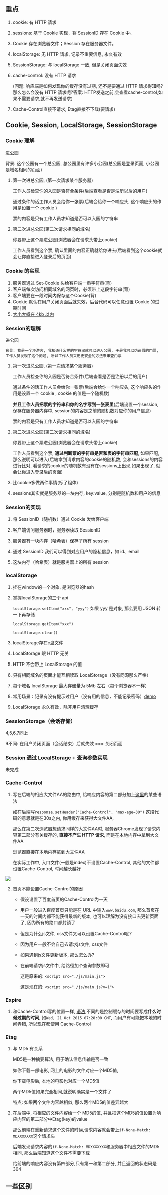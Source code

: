 ## 重点
1. cookie: 有 HTTP 请求

2. sessions: 基于 Cookie 实现，将 SessionID 存在 Cookie 中。

3. Cookie 存在浏览器文件；Session 存在服务器文件。

4. localStorage: 无 HTTP 请求, 记录不重要信息, 永久有效

5. SessionStorage: 与 localStorage 一致, 但是关闭页面失效

6. cache-control: 没有 HTTP 请求

   (问题: 响应端是如何发现你的缓存没有过期, 还不是要通过 HTTP 请求得知吗?那么怎么会没有 HTTP 请求呢?答案: HTTP发送之前,会查看cache-control,如果不需要请求,就不再发送请求)

7. Cache-Control直接不请求, Etag直接不下载(要请求)




## Cookie, Session, LocalStorage, SessionStorage 

### Cookie 理解

进公园

   背景: 这个公园有一个总公园, 总公园里有许多小公园(总公园是登录页面, 小公园是域名相同的页面)

1. 第一次进总公园, (第一次请求某个服务器)

   工作人员检查你的入园是否符合条件(后端查看是否是注册以后的用户)

   通过条件的话工作人员会给你一张票(后端会给你一个响应头, 这个响应头的作用是设置一个 cookie )

   票的内容是只有工作人员才知道是否可以入园的字符串

2. 第二次进总公园(第二次请求相同的域名)

   你要带上这个票进公园(浏览器会在请求头带上cookie)

   工作人员看到这个票, 确认里面的内容正确就给你进去(后端看到这个cookie就会让你直接进入登录后的页面)

### Cookie 的实现

1. 服务器通过 Set-Cookie 头给客户端一串字符串(背)
2. 客户端每次访问相同域名的网页时，必须带上这段字符串(背)
3. 客户端要在一段时间内保存这个Cookie(背)
4. Cookie 默认在用户关闭页面后就失效，后台代码可以任意设置 Cookie 的过期时间
5. [大小大概在 4kb 以内](https://stackoverflow.com/questions/640938/what-is-the-maximum-size-of-a-web-browsers-cookies-key)

### Session的理解

进公园

	背景: 我是一个坏游客, 我知道什么样的字符串就可以进入公园, 于是我可以伪造假的门票, 工作人员发现了这个问题, 所以工作人员采用更安全的方法来审查门票

1. 第一次进总公园, (第一次请求某个服务器)

   工作人员检查你的入园是否符合条件(后端查看是否是注册以后的用户)

   通过条件的话工作人员会给你一张票(后端会给你一个响应头, 这个响应头的作用是设置一个 cookie , cookie 的值是一个随机数)

   **并且工作人员把票的字符串和你的名字写到一张表里**(后端设置一个session, 保存在服务器内存中, session的内容是之前的随机数对应你的用户信息)

   票的内容是只有工作人员才知道是否可以入园的字符串

2. 第二次进总公园(第二次请求相同的域名)

   你要带上这个票进公园(浏览器会在请求头带上cookie)

   工作人员看到这个票, **通过判断票的字符串是否和表的字符串匹配**, 如果匹配,那么说明可以进入(后端拿到请求内容的cookie的随机数, 会和sessions的内容进行比对, 看请求的cookie的随机数有没有在sessions上出现,如果出现了, 就会让你进入登录后的页面)

3. 比cookie多做两件事情(标了粗体)

4. sessions其实就是服务器的一块内存, key:value, 分别是随机数和用户的信息

### Session的实现

1. 将 SessionID（随机数）通过 Cookie 发给客户端

2. 客户端访问服务器时，服务器读取 SessionID

3. 服务器有一块内存（哈希表）保存了所有 session

4. 通过 SessionID 我们可以得到对应用户的隐私信息，如 id、email

5. 这块内存（哈希表）就是服务器上的所有 session

   

### localStorage

1. 挂在window的一个对象, 是浏览器的hash

2. 掌握localStorage的三个 api 

   `localStorage.setItem("xxx", "yyy")` 如果 yyy 是对象, 那么要用 JSON 转一下再存储

   `localStorage.getItem("xxx")`

   `localStorage.clear()`

3. localStorage存在c盘文件

4. LocalStorage 跟 HTTP 无关

5. HTTP 不会带上 LocalStorage 的值

6. 只有相同域名的页面才能互相读取 LocalStorage（没有同源那么严格）

7. 每个域名 localStorage 最大存储量为 5Mb 左右（每个浏览器不一样）

8. 常用场景：记录有没有提示过用户（没有用的信息，不能记录密码）[demo](https://github.com/wojiaofengzhongzhuifeng/localStorage)

9. LocalStorage 永久有效，除非用户清理缓存

### SessionStorage（会话存储）

4,5,6,7同上

9不同: 在用户关闭页面（会话结束）后就失效 === 关闭页面



### Session 通过 LocalStorage + 查询参数实现

未完成



### Cache-Control

1. 写在后端的相应大文件AA的路由中,  给响应内容的第二部分加上[这里](https://developer.mozilla.org/zh-CN/docs/Web/HTTP/Headers/Cache-Control)的某些语法

   如在后端写`response.setHeader("Cache-Control", "max-age=30")` 这段代码的意思就是在30s之内, 你用缓存来获得大文件AA, 

   那么在第二次浏览器想请求同样的大文件AA时, ~~服务器~~Chrome发现了请求内容第二部分有关缓存的, **直接不产生 HTTP 请求**, 而是在本地内存中拿到大文件AA

   浏览器直接在本地内存拿到大文件AA

   在实际工作中, 入口文件(一般是index)不设置Cache-Control, 其他的文件都设置Cache-Control, 时间越长越好

  ![](http://upload-images.jianshu.io/upload_images/5529438-54aee4d7d74b3b52.png?imageMogr2/auto-orient/strip%7CimageView2/2/w/1240)

2. 首页不能设置Cache-Control的原因

   - 假设设置了百度首页的Cache-Control为一天

   - 用户一般进入百度首页只能是在 URL 中输入`www.baidu.com`, 那么首页在一天的时间内都不能获得最新的版本, 也可以理解为没有接口去更新页面了, 因为所有的路口都封锁了

   - 但是为什么js文件, css文件又可以设置Cache-Control呢?

   - 因为用户一般不会自己去请求js文件, css文件

   - 如果遇到js文件更新版本, 那么怎么办?

   - 在前端请求js文件中, 给路径加个查询参数即可

     这是原来的: `<script src="./js/main.js">`

     这是现在的:  `<script src="./js/main.js?v=1">`

### Expire

1. 和Cache-Control写的位置一样, [语法](https://developer.mozilla.org/zh-CN/docs/Web/HTTP/Headers/Expires#示例),不同的是控制缓存的时间要写成**什么时候过期的时间**, 如`Wed, 21 Oct 2015 07:28:00 GMT`, 而用户有可能把本地的时间弄错, 所以现在都使用 Cache-Control 

### Etag

1. 与 MD5 有关系

   MD5是一种摘要算法, 用于确认信息传输是否一致

   如你下载一部电影, 网上的电影的文件对应一个MD5值,

   你下载电影后, 本地的电影也对应一个MD5值

   两个MD5值如果完全相同,就说明确实是一个文件了

   特点: 如果两个文件内容越相似, 那么两个MD5的值差异越大

2. 在后端中, 将相应的文件内容给一个 MD5的值, 并且把这个MD5的值设置为响应内容的第二部分中Etag(key)的value

   那么前端在重新请求这个文件的时候,请求内容就会带上`if-None-Match: MDXXXXXXX`这个请求头

   后端发现请求内容的`if-None-Match: MDXXXXXXX`和服务器中相应文件的MD5相同, 那么后端知道这个文件不需要下载

   给前端的响应内容没有第四部分,只有第一和第二部分, 并且返回的状态码是304










## 一些区别